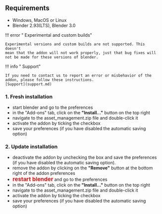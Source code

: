 ## Requirements

* Windows, MacOS or Linux
* Blender 2.93(LTS), Blender 3.0

!!! error " Experimental and custom builds"

    Experimental versions and custom builds are not supported. This doesn't 
    mean that the addon will not work properly, just that bug fixes will 
    not be made for these versions of blender.

!!! info " Support"
    
    If you need to contact us to report an error or misbehavior of the 
    addon, please follow these instructions.
    [Support](support.md)


### 1. Fresh installation

   * start blender and go to the preferences
   * in the "Add-ons" tab, click on the **"Install..."** button on the top right
   * navigate to the asset_management.zip file and double-click it
   * activate the addon by ticking the checkbox
   * save your preferences (if you have disabled the automatic saving option)

### 2. Update installation

   * deactivate the addon by unchecking the box and save the preferences (if you have disabled the automatic saving option).
   * remove the addon by clicking on the **"Remove"** button at the bottom 
     right of the addon preferences
   * <font size="+1" color=red><strong>restart blender</strong></font> and 
     go to the preferences
   * in the "Add-ons" tab, click on the **"Install..."** button on the top right
   * navigate to the asset_management.zip file and double-click it
   * activate the addon by ticking the checkbox
   * save your preferences (if you have disabled the automatic saving option)